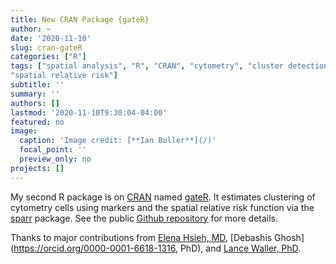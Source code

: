 ```yaml
---
title: New CRAN Package {gateR}
author: ~
date: '2020-11-10'
slug: cran-gateR
categories: ["R"]
tags: ["spatial analysis", "R", "CRAN", "cytometry", "cluster detection", "point pattern", "kernel density estimation", 
"spatial relative risk"]
subtitle: ''
summary: ''
authors: []
lastmod: '2020-11-10T9:30:04-04:00'
featured: no
image: 
  caption: 'Image credit: [**Ian Buller**](/)'
  focal_point: ''
  preview_only: no
projects: []
---
```


My second R package is on [CRAN](https://cran.r-project.org/) named [gateR](https://CRAN.R-project.org/package=gateR). It estimates clustering of cytometry cells using markers and the spatial relative risk function via the [sparr](https://CRAN.R-project.org/package=sparr) package. See the public [Github repository](https://github.com/Waller-SUSAN/gateR) for more details.

Thanks to major contributions from [Elena Hsieh, MD](https://orcid.org/0000-0003-3969-6597), [Debashis Ghosh](https://orcid.org/0000-0001-6618-1316, PhD), and [Lance Waller, PhD](https://orcid.org/0000-0001-5002-8886).